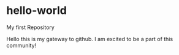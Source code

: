 # hello-world
My first Repository



Hello this is my gateway to github. I am excited to be a part of this community!

